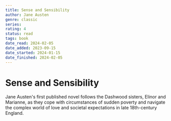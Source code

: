 ```yaml
---
title: Sense and Sensibility
author: Jane Austen
genre: classic
series: 
rating: 4
status: read
tags: book
date_read: 2024-02-05
date_added: 2023-09-15
date_started: 2024-01-15
date_finished: 2024-02-05
---
```


# Sense and Sensibility

Jane Austen's first published novel follows the Dashwood sisters, Elinor and Marianne, as they cope with circumstances of sudden poverty and navigate the complex world of love and societal expectations in late 18th-century England.
